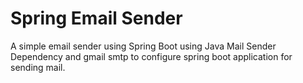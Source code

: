 # Spring Email Sender
A simple email sender using Spring Boot using Java Mail Sender Dependency and gmail smtp to configure spring boot application for sending mail. 
